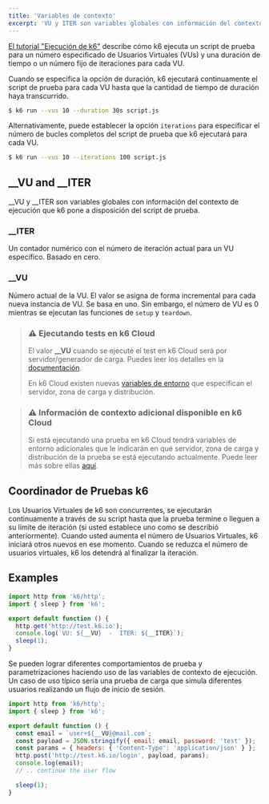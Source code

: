 ```yaml
---
title: 'Variables de contexto'
excerpt: 'VU y ITER son variables globales con información del contexto de ejecución que k6 pone a disposición del script de prueba.'
---
```


[El tutorial "Ejecución de k6"](/es/empezando/ejecucion-de-k6/)  describe cómo k6 ejecuta un script de prueba para un número especificado de Usuarios Virtuales (VUs) y una duración de tiempo o un número fijo de iteraciones para cada VU.

Cuando se especifica la opción de duración, k6 ejecutará continuamente el script de prueba para cada VU hasta que la cantidad de tiempo de duración haya transcurrido.

<CodeGroup labels={[]} lineNumbers={[true]}>

```bash
$ k6 run --vus 10 --duration 30s script.js
```

</CodeGroup>

Alternativamente, puede establecer la opción `iterations` para especificar el número de bucles completos del script de prueba que k6 ejecutará para cada VU.

<CodeGroup labels={[]} lineNumbers={[true]}>

```bash
$ k6 run --vus 10 --iterations 100 script.js
```

</CodeGroup>

## \_\_VU and \_\_ITER

__VU y __ITER son variables globales con información del contexto de ejecución que k6 pone a disposición del script de prueba.

### \_\_ITER

Un contador numérico con el número de iteración actual para un VU específico. Basado en cero.

### \_\_VU

Número actual de la VU. El valor se asigna de forma incremental para cada nueva instancia de VU. Se basa en uno. Sin embargo, el número de VU es 0 mientras se ejecutan las funciones de `setup` y `teardown`.

> ### ⚠️ Ejecutando tests en k6 Cloud
>
>El valor **\_\_VU** cuando se ejecuté el test en k6 Cloud será por servidor/generador de carga. Puedes leer los detalles en la [documentación](/cloud/cloud-reference/).
>
>En k6 Cloud existen nuevas [variables de entorno](/cloud/creating-and-running-a-test/cloud-tests-from-the-cli/#environment-variables) que especifican el servidor, zona de carga  y distribución.

> ### ⚠️ Información de contexto adicional disponible en k6 Cloud
>
> Si está ejecutando una prueba en k6 Cloud tendrá variables de entorno adicionales que le indicarán en qué servidor, zona de carga y distribución de la prueba se está ejecutando actualmente. Puede leer más sobre ellas [aquí](/es/usando-k6/variables-de-entorno/).

## Coordinador de Pruebas k6

Los Usuarios Virtuales de k6 son concurrentes, se ejecutarán continuamente a través de su script hasta que la prueba termine o lleguen a su límite de iteración (si usted establece uno como se describió anteriormente). Cuando usted aumenta el número de Usuarios Virtuales, k6 iniciará otros nuevos en ese momento. Cuando se reduzca el número de usuarios virtuales, k6 los detendrá al finalizar la iteración.

## Examples

<CodeGroup labels={[]} lineNumbers={[true]}>

```javascript
import http from 'k6/http';
import { sleep } from 'k6';

export default function () {
  http.get('http://test.k6.io');
  console.log(`VU: ${__VU}  -  ITER: ${__ITER}`);
  sleep(1);
}
```

</CodeGroup>

Se pueden lograr diferentes comportamientos de prueba y parametrizaciones haciendo uso de las variables de contexto de ejecución. Un caso de uso típico sería una prueba de carga que simula diferentes usuarios realizando un flujo de inicio de sesión.

<CodeGroup labels={[]} lineNumbers={[true]}>

```javascript
import http from 'k6/http';
import { sleep } from 'k6';

export default function () {
  const email = `user+${__VU}@mail.com`;
  const payload = JSON.stringify({ email: email, password: 'test' });
  const params = { headers: { 'Content-Type': 'application/json' } };
  http.post('http://test.k6.io/login', payload, params);
  console.log(email);
  // .. continue the user flow

  sleep(1);
}
```

</CodeGroup>
